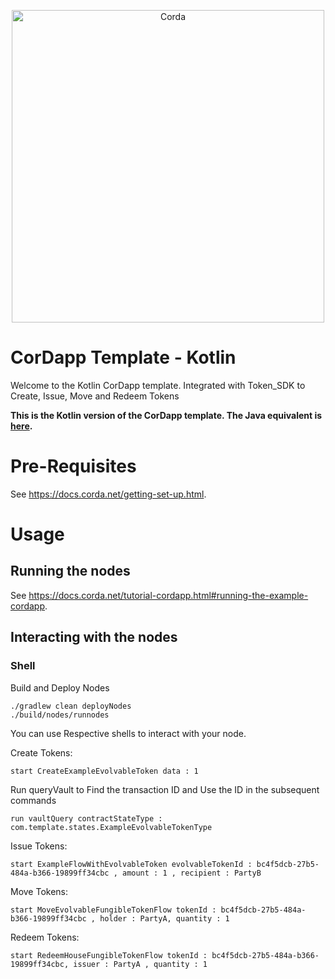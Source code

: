 <p align="center">
  <img src="https://www.corda.net/wp-content/uploads/2016/11/fg005_corda_b.png" alt="Corda" width="500">
</p>

# CorDapp Template - Kotlin

Welcome to the Kotlin CorDapp template. Integrated with Token_SDK to Create, Issue, Move and Redeem Tokens

**This is the Kotlin version of the CorDapp template. The Java equivalent is 
[here](https://github.com/corda/cordapp-template-java/).**

# Pre-Requisites

See https://docs.corda.net/getting-set-up.html.

# Usage

## Running the nodes

See https://docs.corda.net/tutorial-cordapp.html#running-the-example-cordapp.

## Interacting with the nodes

### Shell

Build and Deploy Nodes

    ./gradlew clean deployNodes
    ./build/nodes/runnodes

You can use Respective shells to interact with your node. 

   Create Tokens:
    
    start CreateExampleEvolvableToken data : 1

Run queryVault to Find the transaction ID and Use the ID in the subsequent commands

    run vaultQuery contractStateType : com.template.states.ExampleEvolvableTokenType

Issue Tokens:

    start ExampleFlowWithEvolvableToken evolvableTokenId : bc4f5dcb-27b5-484a-b366-19899ff34cbc , amount : 1 , recipient : PartyB

Move Tokens:

    start MoveEvolvableFungibleTokenFlow tokenId : bc4f5dcb-27b5-484a-b366-19899ff34cbc , holder : PartyA, quantity : 1

Redeem Tokens:

    start RedeemHouseFungibleTokenFlow tokenId : bc4f5dcb-27b5-484a-b366-19899ff34cbc, issuer : PartyA , quantity : 1 